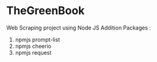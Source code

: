 # TheGreenBook
Web Scraping project using Node JS
Addition Packages : 
1) npmjs prompt-list
2) npmjs cheerio
3) npmjs request
